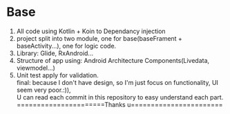 # Base 
1. All code using Kotlin + Koin to Dependancy injection<br/>
2. project split into two module, one for base(baseFrament + baseActivity...), one for logic code.<br/>
3. Library: Glide, RxAndroid...<br/>
4. Structure of app using: Android Architecture Components(Livedata, viewmodel...)<br/>
5. Unit test apply for validation.<br/>
final: because I don't have design, so I'm just focus on functionality, UI seem very poor.:)), <br/>
U can read each commit in this repository to easy understand each part. <br/>
======================Thanks u=======================

